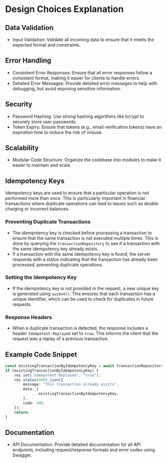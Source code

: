 # Design Choices Explanation

## Data Validation
- Input Validation: Validate all incoming data to ensure that it meets the expected format and constraints.

## Error Handling
- Consistent Error Responses: Ensure that all error responses follow a consistent format, making it easier for clients to handle errors.
- Detailed Error Messages: Provide detailed error messages to help with debugging, but avoid exposing sensitive information.

## Security
- Password Hashing: Use strong hashing algorithms like bcrypt to securely store user passwords.
- Token Expiry: Ensure that tokens (e.g., email verification tokens) have an expiration time to reduce the risk of misuse.

## Scalability
- Modular Code Structure: Organize the codebase into modules to make it easier to maintain and scale.

## Idempotency Keys
Idempotency keys are used to ensure that a particular operation is not performed more than once. This is particularly important in financial transactions where duplicate operations can lead to issues such as double charging or incorrect balances.

### Preventing Duplicate Transactions
- The idempotency key is checked before processing a transaction to ensure that the same transaction is not executed multiple times. This is done by querying the `transactionRepository` to see if a transaction with the same idempotency key already exists.
- If a transaction with the same idempotency key is found, the server responds with a status indicating that the transaction has already been processed, preventing duplicate operations.

### Setting the Idempotency Key
- If the idempotency key is not provided in the request, a new unique key is generated using `uuidv4()`. This ensures that each transaction has a unique identifier, which can be used to check for duplicates in future requests.

### Response Headers
- When a duplicate transaction is detected, the response includes a header `Idempotent-Replayed` set to `true`. This informs the client that the request was a replay of a previous transaction.

## Example Code Snippet
```typescript
const existingTransactionByIdempotencyKey = await transactionRepository.findOneBy({ idempotencyKey });
if (existingTransactionByIdempotencyKey) {
    res.set('Idempotent-Replayed', "true");
    res.status(400).json({
        message: "This transaction already exists",
        data: {
            ...existingTransactionByIdempotencyKey,
        },
        code: 400,
    });
    return;
}
```

## Documentation
- API Documentation: Provide detailed documentation for all API endpoints, including request/response formats and error codes using Swagger.